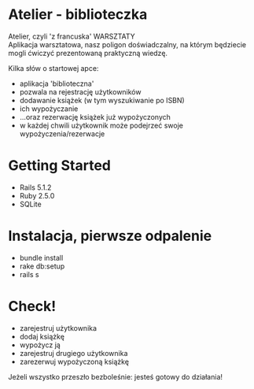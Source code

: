 # Atelier - biblioteczka

Atelier, czyli 'z francuska' WARSZTATY<br />
Aplikacja warsztatowa, nasz poligon doświadczalny, na którym będziecie mogli ćwiczyć prezentowaną praktyczną wiedzę.

Kilka słów o startowej apce:
* aplikacja 'biblioteczna'
* pozwala na rejestrację użytkowników
* dodawanie książek (w tym wyszukiwanie po ISBN)
* ich wypożyczanie
* ...oraz rezerwację książek już wypożyczonych
* w każdej chwili użytkownik może podejrzeć swoje wypożyczenia/rezerwacje

# Getting Started

* Rails 5.1.2
* Ruby 2.5.0
* SQLite

# Instalacja, pierwsze odpalenie

* bundle install
* rake db:setup
* rails s

# Check!

* zarejestruj użytkownika
* dodaj książkę
* wypożycz ją
* zarejestruj drugiego użytkownika
* zarezerwuj wypożyczoną książkę

Jeżeli wszystko przeszło bezboleśnie: jesteś gotowy do działania!
